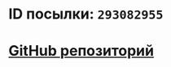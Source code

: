 # ID посылки: `293082955`
# [GitHub репозиторий](https://github.com/Kerblif/HSE-Algorithms-24-25/tree/main/A2)